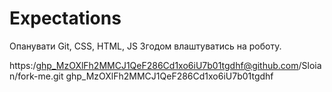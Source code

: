 # Expectations

Опанувати Git, CSS, HTML, JS
Згодом влаштуватись на роботу.

https:/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@github.com/Sloian/fork-me.git
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